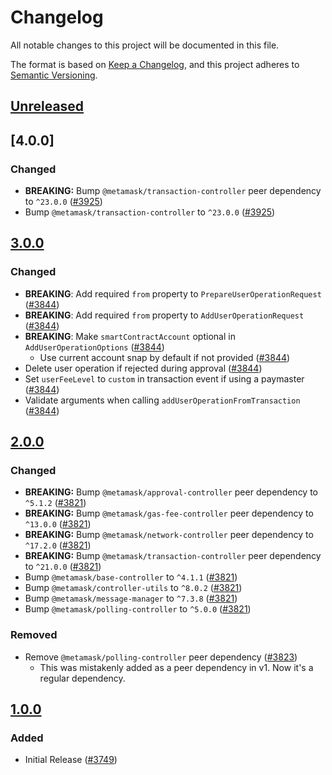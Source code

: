 # Changelog

All notable changes to this project will be documented in this file.

The format is based on [Keep a Changelog](https://keepachangelog.com/en/1.0.0/),
and this project adheres to [Semantic Versioning](https://semver.org/spec/v2.0.0.html).

## [Unreleased]

## [4.0.0]

### Changed

- **BREAKING:** Bump `@metamask/transaction-controller` peer dependency to `^23.0.0` ([#3925](https://github.com/MetaMask/core/pull/3925))
- Bump `@metamask/transaction-controller` to `^23.0.0` ([#3925](https://github.com/MetaMask/core/pull/3925))

## [3.0.0]

### Changed

- **BREAKING**: Add required `from` property to `PrepareUserOperationRequest` ([#3844](https://github.com/MetaMask/core/pull/3844))
- **BREAKING**: Add required `from` property to `AddUserOperationRequest` ([#3844](https://github.com/MetaMask/core/pull/3844))
- **BREAKING**: Make `smartContractAccount` optional in `AddUserOperationOptions` ([#3844](https://github.com/MetaMask/core/pull/3844))
  - Use current account snap by default if not provided ([#3844](https://github.com/MetaMask/core/pull/3844))
- Delete user operation if rejected during approval ([#3844](https://github.com/MetaMask/core/pull/3844))
- Set `userFeeLevel` to `custom` in transaction event if using a paymaster ([#3844](https://github.com/MetaMask/core/pull/3844))
- Validate arguments when calling `addUserOperationFromTransaction` ([#3844](https://github.com/MetaMask/core/pull/3844))

## [2.0.0]

### Changed

- **BREAKING:** Bump `@metamask/approval-controller` peer dependency to `^5.1.2` ([#3821](https://github.com/MetaMask/core/pull/3821))
- **BREAKING:** Bump `@metamask/gas-fee-controller` peer dependency to `^13.0.0` ([#3821](https://github.com/MetaMask/core/pull/3821))
- **BREAKING:** Bump `@metamask/network-controller` peer dependency to `^17.2.0` ([#3821](https://github.com/MetaMask/core/pull/3821))
- **BREAKING:** Bump `@metamask/transaction-controller` peer dependency to `^21.0.0` ([#3821](https://github.com/MetaMask/core/pull/3821))
- Bump `@metamask/base-controller` to `^4.1.1` ([#3821](https://github.com/MetaMask/core/pull/3821))
- Bump `@metamask/controller-utils` to `^8.0.2` ([#3821](https://github.com/MetaMask/core/pull/3821))
- Bump `@metamask/message-manager` to `^7.3.8` ([#3821](https://github.com/MetaMask/core/pull/3821))
- Bump `@metamask/polling-controller` to `^5.0.0` ([#3821](https://github.com/MetaMask/core/pull/3821))

### Removed

- Remove `@metamask/polling-controller` peer dependency ([#3823](https://github.com/MetaMask/core/pull/3823))
  - This was mistakenly added as a peer dependency in v1. Now it's a regular dependency.

## [1.0.0]

### Added

- Initial Release ([#3749](https://github.com/MetaMask/core/pull/3749))

[Unreleased]: https://github.com/MetaMask/core/compare/@metamask/user-operation-controller@3.0.0...HEAD
[3.0.0]: https://github.com/MetaMask/core/compare/@metamask/user-operation-controller@2.0.0...@metamask/user-operation-controller@3.0.0
[2.0.0]: https://github.com/MetaMask/core/compare/@metamask/user-operation-controller@1.0.0...@metamask/user-operation-controller@2.0.0
[1.0.0]: https://github.com/MetaMask/core/releases/tag/@metamask/user-operation-controller@1.0.0

